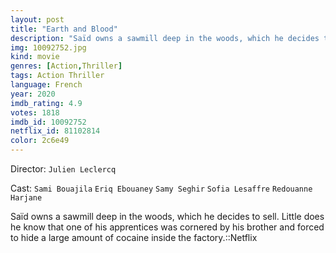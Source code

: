 ```yaml
---
layout: post
title: "Earth and Blood"
description: "Saïd owns a sawmill deep in the woods, which he decides to sell. Little does he know that one of his apprentices was cornered by his brother and forced to hide a large amount of cocaine inside the factory.::Netflix.."
img: 10092752.jpg
kind: movie
genres: [Action,Thriller]
tags: Action Thriller 
language: French
year: 2020
imdb_rating: 4.9
votes: 1818
imdb_id: 10092752
netflix_id: 81102814
color: 2c6e49
---
```

Director: `Julien Leclercq`  

Cast: `Sami Bouajila` `Eriq Ebouaney` `Samy Seghir` `Sofia Lesaffre` `Redouanne Harjane` 

Saïd owns a sawmill deep in the woods, which he decides to sell. Little does he know that one of his apprentices was cornered by his brother and forced to hide a large amount of cocaine inside the factory.::Netflix